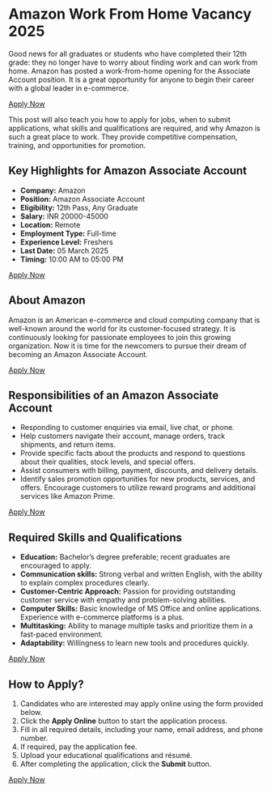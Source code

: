 # Amazon Work From Home Vacancy 2025

Good news for all graduates or students who have completed their 12th grade: they no longer have to worry about finding work and can work from home. Amazon has posted a work-from-home opening for the Associate Account position. It is a great opportunity for anyone to begin their career with a global leader in e-commerce.

[Apply Now](https://workfromhomejobs.tripuraforest.in/job/amazon-hiring-freshers-for-associate-account-role-12th-pass-male-female-candidates/)

This post will also teach you how to apply for jobs, when to submit applications, what skills and qualifications are required, and why Amazon is such a great place to work. They provide competitive compensation, training, and opportunities for promotion.

## Key Highlights for Amazon Associate Account

- **Company:** Amazon
- **Position:** Amazon Associate Account
- **Eligibility:** 12th Pass, Any Graduate
- **Salary:** INR 20000-45000
- **Location:** Remote
- **Employment Type:** Full-time
- **Experience Level:** Freshers
- **Last Date:** 05 March 2025
- **Timing:** 10:00 AM to 05:00 PM

[Apply Now](https://workfromhomejobs.tripuraforest.in/job/amazon-hiring-freshers-for-associate-account-role-12th-pass-male-female-candidates/)

## About Amazon
Amazon is an American e-commerce and cloud computing company that is well-known around the world for its customer-focused strategy. It is continuously looking for passionate employees to join this growing organization. Now it is time for the newcomers to pursue their dream of becoming an Amazon Associate Account.

[Apply Now](https://workfromhomejobs.tripuraforest.in/job/amazon-hiring-freshers-for-associate-account-role-12th-pass-male-female-candidates/)

## Responsibilities of an Amazon Associate Account

- Responding to customer enquiries via email, live chat, or phone.
- Help customers navigate their account, manage orders, track shipments, and return items.
- Provide specific facts about the products and respond to questions about their qualities, stock levels, and special offers.
- Assist consumers with billing, payment, discounts, and delivery details.
- Identify sales promotion opportunities for new products, services, and offers. Encourage customers to utilize reward programs and additional services like Amazon Prime.

[Apply Now](https://workfromhomejobs.tripuraforest.in/job/amazon-hiring-freshers-for-associate-account-role-12th-pass-male-female-candidates/)

## Required Skills and Qualifications

- **Education:** Bachelor’s degree preferable; recent graduates are encouraged to apply.
- **Communication skills:** Strong verbal and written English, with the ability to explain complex procedures clearly.
- **Customer-Centric Approach:** Passion for providing outstanding customer service with empathy and problem-solving abilities.
- **Computer Skills:** Basic knowledge of MS Office and online applications. Experience with e-commerce platforms is a plus.
- **Multitasking:** Ability to manage multiple tasks and prioritize them in a fast-paced environment.
- **Adaptability:** Willingness to learn new tools and procedures quickly.

[Apply Now](https://workfromhomejobs.tripuraforest.in/job/amazon-hiring-freshers-for-associate-account-role-12th-pass-male-female-candidates/)

## How to Apply?

1. Candidates who are interested may apply online using the form provided below.
2. Click the **Apply Online** button to start the application process.
3. Fill in all required details, including your name, email address, and phone number.
4. If required, pay the application fee.
5. Upload your educational qualifications and résumé.
6. After completing the application, click the **Submit** button.

[Apply Now](https://workfromhomejobs.tripuraforest.in/job/amazon-hiring-freshers-for-associate-account-role-12th-pass-male-female-candidates/)
